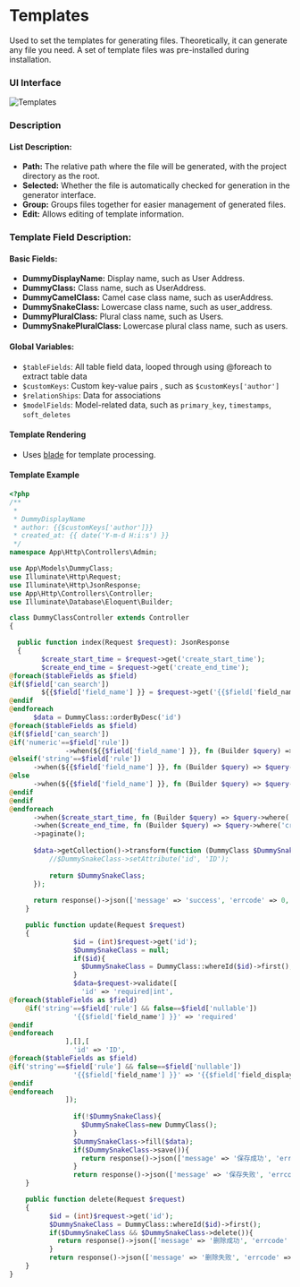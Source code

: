 # Templates
Used to set the templates for generating files. Theoretically, it can generate any file you need. A set of template files was pre-installed during installation.

### UI Interface

![Templates](/template.png)

### Description

#### List Description:

* **Path:** The relative path where the file will be generated, with the project directory as the root.
* **Selected:** Whether the file is automatically checked for generation in the generator interface.
* **Group:**  Groups files together for easier management of generated files.
* **Edit:** Allows editing of template information.

### Template Field Description:

#### Basic Fields:
  * **DummyDisplayName:** Display name, such as User Address.
  * **DummyClass:** Class name, such as UserAddress.
  * **DummyCamelClass:** Camel case class name, such as userAddress.
  * **DummySnakeClass:** Lowercase class name, such as user_address.
  * **DummyPluralClass:** Plural class name, such as Users.
  * **DummySnakePluralClass:** Lowercase plural class name, such as users.

#### Global Variables:
  * `$tableFields`: All table field data, looped through using @foreach to extract table data
  * `$customKeys`: Custom key-value pairs , such as `$customKeys['author']`
  * `$relationShips`: Data for associations
  * `$modelFields`: Model-related data, such as `primary_key`, `timestamps`, `soft_deletes`

#### Template Rendering
  * Uses [blade](https://laravel.com/docs/12.x/blade) for template processing.

#### Template Example

```php
<?php
/**
 *
 * DummyDisplayName
 * author: {{$customKeys['author']}}
 * created_at: {{ date('Y-m-d H:i:s') }}
 */
namespace App\Http\Controllers\Admin;

use App\Models\DummyClass;
use Illuminate\Http\Request;
use Illuminate\Http\JsonResponse;
use App\Http\Controllers\Controller;
use Illuminate\Database\Eloquent\Builder;

class DummyClassController extends Controller
{

  public function index(Request $request): JsonResponse
  {
        $create_start_time = $request->get('create_start_time');
        $create_end_time = $request->get('create_end_time');
@foreach($tableFields as $field)
@if($field['can_search'])
        ${{$field['field_name'] }} = $request->get('{{$field['field_name'] }}');
@endif
@endforeach
      $data = DummyClass::orderByDesc('id')
@foreach($tableFields as $field)
@if($field['can_search'])
@if('numeric'==$field['rule'])
              ->when(${{$field['field_name'] }}, fn (Builder $query) => $query->where('{{$field['field_name'] }}',  ${{$field['field_name'] }}))
@elseif('string'==$field['rule'])
      ->when(${{$field['field_name'] }}, fn (Builder $query) => $query->where('{{$field['field_name'] }}', 'like', "%${{$field['field_name'] }}%"))
@else
      ->when(${{$field['field_name'] }}, fn (Builder $query) => $query->where('{{$field['field_name'] }}', 'like', "%${{$field['field_name'] }}%"))
@endif
@endif
@endforeach
      ->when($create_start_time, fn (Builder $query) => $query->where('created_at', '>=', $create_start_time))
      ->when($create_end_time, fn (Builder $query) => $query->where('created_at', '<=', $create_end_time))
      ->paginate();
      
      $data->getCollection()->transform(function (DummyClass $DummySnakeClass){
          //$DummySnakeClass->setAttribute('id', 'ID');
        
          return $DummySnakeClass;
      });
      
      return response()->json(['message' => 'success', 'errcode' => 0, 'data' => $data->toArray()]);
    }

    public function update(Request $request)
    {
                $id = (int)$request->get('id');
                $DummySnakeClass = null;
                if($id){
                  $DummySnakeClass = DummyClass::whereId($id)->first();
                }
                $data=$request->validate([
                  'id' => 'required|int',
@foreach($tableFields as $field)
    @if('string'==$field['rule'] && false==$field['nullable'])
                '{{$field['field_name'] }}' => 'required'
@endif
@endforeach
              ],[],[
                'id' => 'ID',
@foreach($tableFields as $field)
@if('string'==$field['rule'] && false==$field['nullable'])
                '{{$field['field_name'] }}' => '{{$field['field_display_name'] }}'
@endif
@endforeach
              ]);
              
                if(!$DummySnakeClass){
                  $DummySnakeClass=new DummyClass();
                }
                $DummySnakeClass->fill($data);
                if($DummySnakeClass->save()){
                  return response()->json(['message' => '保存成功', 'errcode' => 0, 'data' => []]);
                }
                return response()->json(['message' => '保存失败', 'errcode' => 1, 'data' => []]);
    }

    public function delete(Request $request)
    {
          $id = (int)$request->get('id');
          $DummySnakeClass = DummyClass::whereId($id)->first();
          if($DummySnakeClass && $DummySnakeClass->delete()){
            return response()->json(['message' => '删除成功', 'errcode' => 0, 'data' => []]);
          }
          return response()->json(['message' => '删除失败', 'errcode' => 1, 'data' => []]);
    }
}
```
